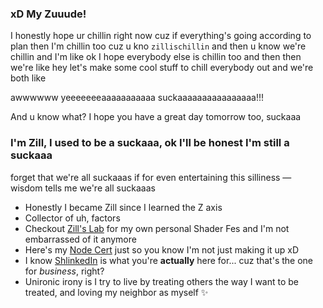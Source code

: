 ### xD My Zuuude!

I honestly hope ur chillin right now cuz if everything's going according to plan then I'm chillin too cuz u kno `zillischillin` and then u know we're chillin and I'm like ok I hope everybody else is chillin too and then then we're like hey let's make some cool stuff to chill everybody out and we're both like

awwwwww yeeeeeeeaaaaaaaaaaa suckaaaaaaaaaaaaaaaa!!!

And u know what? I hope you have a great day tomorrow too, suckaaa

### I'm Zill, I used to be a suckaaa, ok I'll be honest I'm still a suckaaa


forget that we're all suckaaas if  for even entertaining this silliness — wisdom tells me we're all suckaaas 
- Honestly I became Zill since I learned the Z axis
- Collector of uh, factors
- Checkout [Zill's Lab](https://wswoodruff.github.io/zills-lab-site) for my own personal Shader Fes and I'm not embarrassed of it anymore
- Here's my [Node Cert](https://www.credly.com/badges/dc107cd5-6665-4e41-9cf0-406a25a9813c) just so you know I'm not just making it up xD
- I know [ShlinkedIn](https://www.shlinkedin.com/sh/pancakedev) is what you're **actually** here for... cuz that's the one for _business_, right?
- Unironic irony is I try to live by treating others the way I want to be treated, and loving my neighbor as myself :sparkles:
